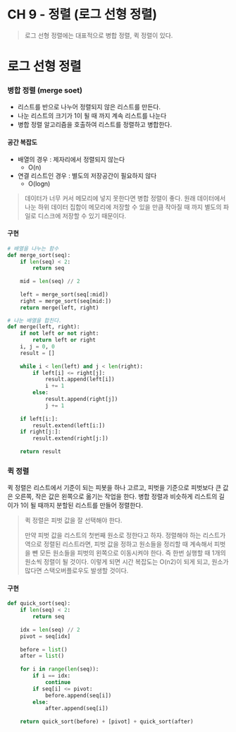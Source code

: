 # CH 9 - 정렬 (로그 선형 정렬)

> 로그 선형 정렬에는 대표적으로 병합 정렬, 퀵 정렬이 있다.





# 로그 선형 정렬



### 병합 정렬 (merge soet)

- 리스트를 반으로 나누어 정렬되지 않은 리스트를 만든다.
- 나눈 리스트의 크기가 1이 될 때 까지 계속 리스트를 나눈다
- 병합 정렬 알고리즘을 호출하여 리스트를 정렬하고 병합한다.



#### 공간 복잡도

- 배열의 경우 : 제자리에서 정렬되지 않는다
  - O(n)
- 연결 리스트인 경우 : 별도의 저장공간이 필요하지 않다
  - O(logn)



> 데이터가 너무 커서 메모리에 넣지 못한다면 병합 정렬이 좋다. 원래 데이터에서 나눈 하위 데이터 집합이 메모리에 저장할 수 있을 만큼 작아질 때 까지 별도의 파일로 디스크에 저장할 수 있기 때문이다.



#### 구현

```python
# 배열을 나누는 함수
def merge_sort(seq):
    if len(seq) < 2:
        return seq
    
    mid = len(seq) // 2
    
    left = merge_sort(seq[:mid])
    right = merge_sort(seq[mid:])
    return merge(left, right)

# 나눈 배열을 합친다.
def merge(left, right):
    if not left or not right:
        return left or right
    i, j = 0, 0
    result = []
    
    while i < len(left) and j < len(right):
        if left[i] <= right[j]:
            result.append(left[i])
            i += 1
        else:
            result.append(right[j])
            j += 1
    
    if left[i:]:
        result.extend(left[i:])
    if right[j:]:
        result.extend(right[j:])
    
    return result

```





### 퀵 정렬

 퀵 정렬은 리스트에서 기준이 되는 피봇을 하나 고르고, 피벗을 기준으로 피벗보다 큰 값은 오른쪽, 작은 값은 왼쪽으로 옮기는 작업을 한다. 병합 정렬과 비슷하게 리스트의 길이가 1이 될 때까지 분할된 리스트를 만들어 정렬한다.



> 퀵 정렬은 피벗 값을 잘 선택해야 한다. 
>
> 만약 피벗 값을 리스트의 첫번째 원소로 정한다고 하자. 정렬해야 하는 리스트가 역으로 정렬된 리스트라면, 피벗 값을 정하고 원소들을 정리할 때 계속해서 피벗을 뺀 모든 원소들을 피벗의 왼쪽으로 이동시켜야 한다. 즉 한번 실행할 때 1개의 원소씩 정렬이 될 것이다. 이렇게 되면 시간 복잡도는 O(n2)이 되게 되고, 원소가 많다면 스택오버플로우도 발생할 것이다.



#### 구현

```python
def quick_sort(seq):
    if len(seq) < 2:
        return seq
    
    idx = len(seq) // 2
    pivot = seq[idx]
    
    before = list()
    after = list()
    
    for i in range(len(seq)):
        if i == idx:
            continue
        if seq[i] <= pivot:
            before.append(seq[i])
        else:
            after.append(seq[i])
    
    return quick_sort(before) + [pivot] + quick_sort(after)
```

